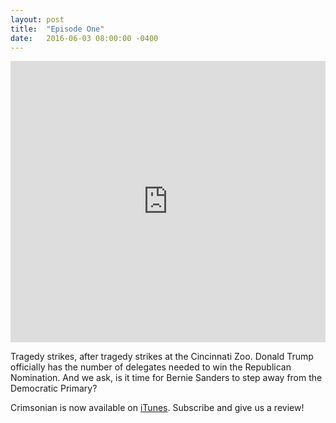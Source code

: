 ```yaml
---
layout: post
title:  "Episode One"
date:   2016-06-03 08:00:00 -0400
---
```

<iframe width="100%" height="450" scrolling="no" frameborder="no" src="https://w.soundcloud.com/player/?url=https%3A//api.soundcloud.com/tracks/267363962&amp;auto_play=false&amp;hide_related=false&amp;show_comments=true&amp;show_user=true&amp;show_reposts=false&amp;visual=true"></iframe>

Tragedy strikes, after tragedy strikes at the Cincinnati Zoo. Donald Trump officially has the number of delegates needed to win the Republican Nomination. And we ask, is it time for Bernie Sanders to step away from the Democratic Primary?

Crimsonian is now available on [iTunes](https://itunes.apple.com/us/podcast/crimsonian/id1120793848?mt=2). Subscribe and give us a review!
